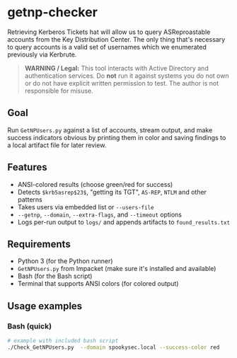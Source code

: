 # getnp-checker

Retrieving Kerberos Tickets
hat will allow us to query ASReproastable accounts from the Key Distribution Center. The only thing that's necessary to query accounts is a valid set of usernames which we enumerated previously via Kerbrute.

> **WARNING / Legal:** This tool interacts with Active Directory and authentication services. Do **not** run it against systems you do not own or do not have explicit written permission to test. The author is not responsible for misuse.

## Goal
Run `GetNPUsers.py` against a list of accounts, stream output, and make success indicators obvious by printing them in color and saving findings to a local artifact file for later review.


## Features
- ANSI-colored results (choose green/red for success)
- Detects `$krb5asrep$23$`, "getting its TGT", `AS-REP`, `NTLM` and other patterns
- Takes users via embedded list or `--users-file`
- `--getnp`, `--domain`, `--extra-flags`, and `--timeout` options
- Logs per-run output to `logs/` and appends artifacts to `found_results.txt`

## Requirements
- Python 3 (for the Python runner)  
- `GetNPUsers.py` from Impacket (make sure it's installed and available)  
- Bash (for the Bash script)  
- Terminal that supports ANSI colors (for colored output)

## Usage examples

### Bash (quick)
```bash
# example with included bash script
./Check_GetNPUsers.py  --domain spookysec.local --success-color red

